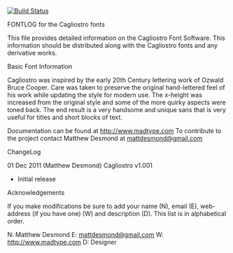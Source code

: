 [![Build Status](https://travis-ci.org/fontdirectory/cagliostro.svg?branch=master)](https://travis-ci.org/fontdirectory/cagliostro)

FONTLOG for the Cagliostro fontsThis file provides detailed information on the Cagliostro Font Software.This information should be distributed along with the Cagliostro fontsand any derivative works.Basic Font Information
Cagliostro was inspired by the early 20th Century lettering work of Ozwald Bruce Cooper. Care was taken to preserve the original hand-lettered feel of his work while updating the style for modern use. The x-height was increased from the original style and some of the more quirky aspects were toned back. The end result is a very handsome and unique sans that is very useful for titles and short blocks of text.Documentation can be found at http://www.madtype.comTo contribute to the project contact Matthew Desmond at mattdesmond@gmail.comChangeLog01 Dec 2011 (Matthew Desmond) Cagliostro v1.001- Initial releaseAcknowledgementsIf you make modifications be sure to add your name (N), email (E), web-address(if you have one) (W) and description (D). This list is in alphabetical order.N: Matthew DesmondE: mattdesmond@gmail.comW: http://www.madtype.comD: Designer